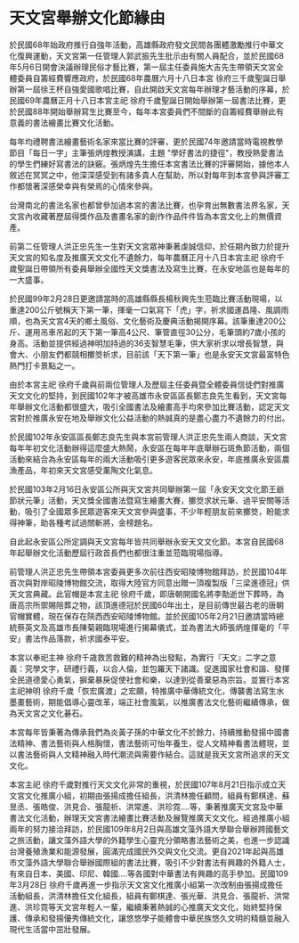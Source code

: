 # 天文宮舉辦文化節緣由

於民國68年始政府推行自強年活動，高雄縣政府發文民間各團體激勵推行中華文化復興運動，天文宮第一任管理人郭武振先生批示由有關人員配合，並於民國68年5月6日開會決議辦理民俗才藝比賽，第一屆主任委員施大吉先生帶領天文宮全體委員自籌經費響應政府，於民國68年農曆六月十八日本宮 徐府三千歲聖誕日舉辦第一屆徐王杯自強愛國歌唱比賽，自此開啟天文宮每年辦理才藝活動的序幕，於民國69年農曆正月十八日本宮主祀  徐府千歲聖誕日開始舉辦第一屆書法比賽，更於民國88年開始舉辦寫生比賽至今，每年本宮委員們不間斷的自籌經費舉辦此有意義的書法繪畫比賽文化活動。

每年均禮聘書法繪畫藝術名家來當比賽的評審，更於民國74年邀請當時電視教學節目「每日一字」主筆張炳煌教授演講，主題 "學好書法的捷徑"，教授熱愛書法的學生們練好寫書法的訣竅。張炳煌先生擔任本宮書法比賽的評審開始，據他本人敘述在冥冥之中，他深深感受到有諸多貴人在幫助，所以對每年到本宮參與評審工作都懷著深感榮幸與有榮焉的心情來參與。

台灣南北的書法名家也都曾參加過本宮的書法比賽，也孕育出無數書法界名家，天文宮內收藏著歷屆得獎作品及書畫名家的創作作品件件皆為本宮文化上的無價資產。

前第二任管理人洪正忠先生一生對天文宮眾神秉著虔誠信仰，於任期內致力於提升天文宮的知名度及推廣天文文化不遺餘力，每年農曆正月十八日本宮主祀   徐府千歲聖誕日帶領所有委員舉辦全國性天文獎書法及寫生比賽，在永安地區也是每年的一大盛事。

於民國99年2月28日更邀請當時的高雄縣縣長楊秋興先生蒞臨比賽活動現場，以重達200公斤號稱天下第一筆，揮毫一口氣寫下「虎」字，祈求國運昌隆、風調雨順，也為天文宮4天的鄉土風俗、文化藝術及慶典活動揭開序幕。該筆重達200公斤、運用吊車吊起的天下第一筆高4公尺、筆管直徑30公分，毛筆頭約7歲小孩的身高。活動並提供經過神明加持過的36支智慧毛筆，供大家祈求以增長智慧，與會大、小朋友們都競相擲筊祈求，目前該「天下第一筆」也是永安天文宮最富特色熱門打卡景點之一。

由於本宮主祀 徐府千歲與前兩位管理人及歷屆主任委員暨全體委員信徒們對推廣天文文化的堅持，到民國102年才被高雄市永安區區長鄭志良先生看到，天文宮每年舉辦文化活動都很盛大，吸引全國書法及繪畫高手均來參加比賽活動，認定天文宮對於推廣永安在地及舉辦文化公益活動的熱誠真的是盡心盡力不遺餘力的付出。

於民國102年永安區區長鄭志良先生與本宮前管理人洪正忠先生兩人商談，天文宮每年年初文化活動辦得這麼盛大熱鬧，永安區在每年年底舉辦石斑魚節活動，兩個活動來結合為永安區每年的兩大活動吸引更多遊客民眾來永安，年底推廣永安區農漁產品，年初來天文宮感受薰陶文化氣息。

於民國103年2月16日永安區公所與天文宮共同舉辦第一屆「永安天文文化節王爺節狀元筆」活動，天文獎全國書法暨寫生繪畫大賽，擲筊求狀元筆、過平安關等活動，吸引了全國眾多民眾遊客來天文宮參與盛事，不少年輕朋友前來擲筊，盼能求得神筆，助各種考試過關斬將，金榜題名。

自此起永安區公所定調與天文宮每年皆共同舉辦永安天文文化節。本宮自民國68年起舉辦文化活動歷屆行政首長們也都很注重並蒞臨現場指導。

前管理人洪正忠先生帶領本宮委員更多次前往西安昭陵博物館拜訪，於民國104年首次與對岸昭陵博物館交流，取得大陸官方同意出贈一頂複製版「三梁進德冠」供天文宮典藏。此官帽是本宮主祀 徐府千歲，即唐朝開國名將李勣逝世下葬時，為唐高宗所禦賜陪葬之物，該頂進德冠於民國60年出土，是目前傳世最古老的唐朝官帽實體，現在保存在陝西西安昭陵博物館。並於民國105年2月21日邀請當時總統蔡英文及高雄市長陳菊親臨現場進行揭幕儀式，並為書法大師張炳煌揮毫的「平安」書法作品落款，祈求國泰平安。

本宮以奉祀主神 徐府千歳救苦救難的精神為出發點，為實行『天文』二字之意義：究學文字，研禮行義，以合人倫，並包羅天下諸識。促進國家社會和諧、發揮全民道德愛心勇氣，摒棄暴戾促使社會和樂，以達到從善棄惡為宗旨。並實行本宮主祀神明 徐府千歲「恢宏廣渡」之宏願，特推廣中華傳統文化，傳襲書法寫生水墨畫藝術，期能倡導心靈改革，端正社會風氣，以推廣書法文化藝術繼續傳承，做為天文宮之文化碁石。

本宮每年皆秉著為傳承我們為炎黃子孫的中華文化不於餘力，持續推動發揚中國書法精神、書法藝術與人格胸懷，書法藝術可怡年養生，從人文精神看書法體現，並以書法藝術與人文精神融入時代潮流與需要作結合。這就是我天文宮所追求的天文文化。

本宮主祀 徐府千歲對推行天文文化非常的重視，於民國107年8月21日指示成立天文宮文化推廣小組，初期由張揚成擔任組長，洪清林擔任顧問，組員有鄭棋達、蘇昱丞、張皓俊、洪見合、張龍祈、洪常進、洪珍霓….等，秉著推廣天文宮及中華書法文化活動，辦理天文宮書法繪畫比賽活動及展覽推廣天文文化。經過推廣小組兩年的努力接洽拜訪，於民國109年8月2日與高雄文藻外語大學聯合舉辦跨國藝文之旅活動，讓文藻外語大學的外籍學生心靈充分領略書法藝術之美，也進一步認識台灣養殖漁業和能源發展，圓滿完成國民外交與文化交流。更自2021年起與高雄市文藻外語大學聯合舉辦國際組的書法比賽，吸引不少對書法有興趣的外籍人士，有來自日本、美國、印尼、韓國….等各國對中華書法有興趣的高手參加。民國109年3月28日 徐府千歲再進一步指示天文宮文化推廣小組第一次改制由張揚成擔任活動組長，洪清林擔任文化組長，組員有鄭棋達、張光華、洪見合、張龍祈、洪常進、洪珍霓等天文宮年輕人一輩，繼續秉著熱誠的心推廣天文文化，始終堅持保護、傳承和發揚優秀傳統文化，讓悠悠學子能體會中華民族悠久文明的精髓並融入現代生活當中茁壯發展。
